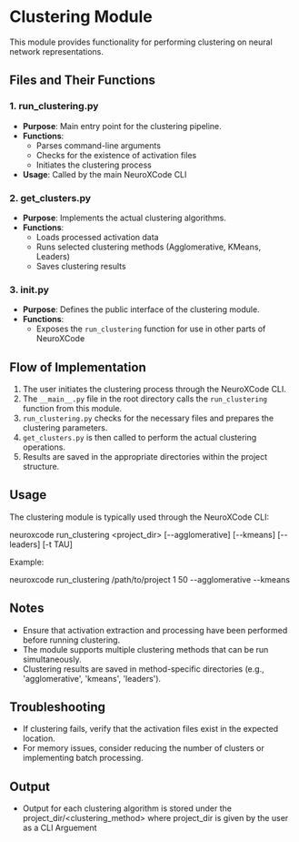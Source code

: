 # Clustering Module

This module provides functionality for performing clustering on neural network representations.

## Files and Their Functions

### 1. run_clustering.py

- **Purpose**: Main entry point for the clustering pipeline.
- **Functions**:
  - Parses command-line arguments
  - Checks for the existence of activation files
  - Initiates the clustering process
- **Usage**: Called by the main NeuroXCode CLI

### 2. get_clusters.py

- **Purpose**: Implements the actual clustering algorithms.
- **Functions**:
  - Loads processed activation data
  - Runs selected clustering methods (Agglomerative, KMeans, Leaders)
  - Saves clustering results

### 3. __init__.py

- **Purpose**: Defines the public interface of the clustering module.
- **Functions**:
  - Exposes the `run_clustering` function for use in other parts of NeuroXCode

## Flow of Implementation

1. The user initiates the clustering process through the NeuroXCode CLI.
2. The `__main__.py` file in the root directory calls the `run_clustering` function from this module.
3. `run_clustering.py` checks for the necessary files and prepares the clustering parameters.
4. `get_clusters.py` is then called to perform the actual clustering operations.
5. Results are saved in the appropriate directories within the project structure.

## Usage

The clustering module is typically used through the NeuroXCode CLI:

neuroxcode run_clustering <project_dir> <layer> <clusters> [--agglomerative] [--kmeans] [--leaders] [-t TAU]

Example:

neuroxcode run_clustering /path/to/project 1 50 --agglomerative --kmeans

## Notes

- Ensure that activation extraction and processing have been performed before running clustering.
- The module supports multiple clustering methods that can be run simultaneously.
- Clustering results are saved in method-specific directories (e.g., 'agglomerative', 'kmeans', 'leaders').

## Troubleshooting

- If clustering fails, verify that the activation files exist in the expected location.
- For memory issues, consider reducing the number of clusters or implementing batch processing.


## Output 
- Output for each clustering algorithm is stored under the project_dir/<clustering_method> where project_dir is given by the user as a CLI Arguement 
